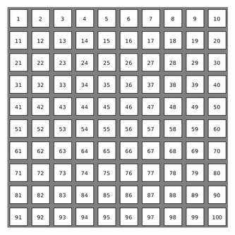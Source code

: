 ![Sieve of Eratosthenes](https://github.com/tinfante/algorithm-viz/blob/master/sieve_of_eratosthenes/sieve_of_eratosthenes.gif)
